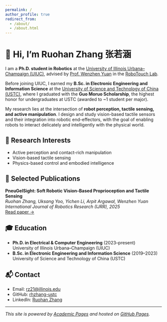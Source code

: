 ```yaml
---
permalink: /
author_profile: true
redirect_from: 
  - /about/
  - /about.html
---
```


# 👋 Hi, I’m Ruohan Zhang 张若涵

I am a **Ph.D. student in Robotics** at the [University of Illinois Urbana–Champaign (UIUC)](https://illinois.edu/), advised by [Prof. Wenzhen Yuan](https://scholar.google.com/citations?user=SNqm6doAAAAJ&hl=en/) in the [RoboTouch Lab](https://robotouchlab.web.illinois.edu/).  

Before joining UIUC, I earned my **B.Sc. in Electronic Engineering and Information Science** at the [University of Science and Technology of China (USTC)](https://en.ustc.edu.cn/), where I graduated with the **Guo Moruo Scholarship**, the highest honor for undergraduates at USTC (awarded to ~1 student per major).

My research lies at the intersection of **robot perception, tactile sensing, and active manipulation**. I design and study vision-based tactile sensors and their integration into robotic end-effectors, with the goal of enabling robots to interact delicately and intelligently with the physical world.


## 🔬 Research Interests
- Active perception and contact-rich manipulation  
- Vision-based tactile sensing
- Physics-based control and embodied intelligence  


## 📄 Selected Publications
**PneuGelSight: Soft Robotic Vision-Based Proprioception and Tactile Sensing**  
*Ruohan Zhang, Uksang Yoo, Yichen Li, Arpit Argawal, Wenzhen Yuan*  
_International Journal of Robotics Research (IJRR), 2025_  
[Read paper →](https://arxiv.org/abs/2508.18443)


## 🎓 Education
- **Ph.D. in Electrical & Computer Engineering** (2023–present)  
  University of Illinois Urbana–Champaign (UIUC)  
- **B.Sc. in Electronic Engineering and Information Science** (2019–2023)  
  University of Science and Technology of China (USTC)  


## 📬 Contact
- Email: rz21@illinois.edu  
- GitHub: [rhzhang-ustc](https://github.com/rhzhang-ustc)  
- LinkedIn: [Ruohan Zhang](www.linkedin.com/in/ruohan-zhang-uiuc)  

---

_This site is powered by [Academic Pages](https://academicpages.github.io/) and hosted on [GitHub Pages](https://pages.github.com/)._

